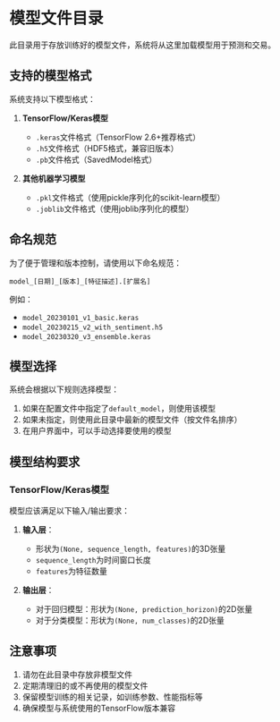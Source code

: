 # 模型文件目录

此目录用于存放训练好的模型文件，系统将从这里加载模型用于预测和交易。

## 支持的模型格式

系统支持以下模型格式：

1. **TensorFlow/Keras模型**
   - `.keras`文件格式（TensorFlow 2.6+推荐格式）
   - `.h5`文件格式（HDF5格式，兼容旧版本）
   - `.pb`文件格式（SavedModel格式）

2. **其他机器学习模型**
   - `.pkl`文件格式（使用pickle序列化的scikit-learn模型）
   - `.joblib`文件格式（使用joblib序列化的模型）

## 命名规范

为了便于管理和版本控制，请使用以下命名规范：

```
model_[日期]_[版本]_[特征描述].[扩展名]
```

例如：
- `model_20230101_v1_basic.keras`
- `model_20230215_v2_with_sentiment.h5`
- `model_20230320_v3_ensemble.keras`

## 模型选择

系统会根据以下规则选择模型：

1. 如果在配置文件中指定了`default_model`，则使用该模型
2. 如果未指定，则使用此目录中最新的模型文件（按文件名排序）
3. 在用户界面中，可以手动选择要使用的模型

## 模型结构要求

### TensorFlow/Keras模型

模型应该满足以下输入/输出要求：

1. **输入层**：
   - 形状为`(None, sequence_length, features)`的3D张量
   - `sequence_length`为时间窗口长度
   - `features`为特征数量

2. **输出层**：
   - 对于回归模型：形状为`(None, prediction_horizon)`的2D张量
   - 对于分类模型：形状为`(None, num_classes)`的2D张量

## 注意事项

1. 请勿在此目录中存放非模型文件
2. 定期清理旧的或不再使用的模型文件
3. 保留模型训练的相关记录，如训练参数、性能指标等
4. 确保模型与系统使用的TensorFlow版本兼容
